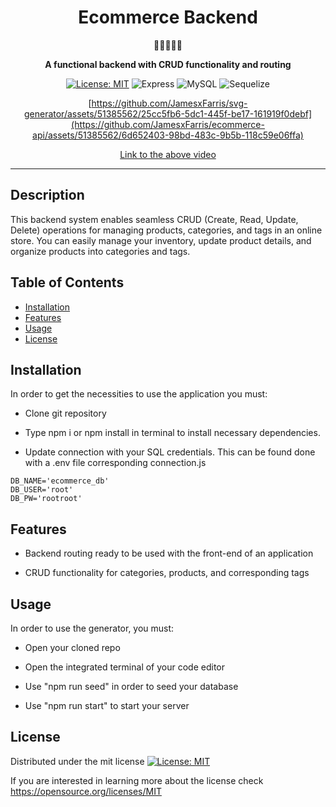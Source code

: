 <div align="center">
<h1 align="center"> Ecommerce Backend </h1>
 🛒🛒🛒🛒🛒
<br>
  
<strong> A functional backend with CRUD functionality and routing </strong>

[![License: MIT](https://img.shields.io/badge/License-MIT-yellow.svg)](https://opensource.org/licenses/MIT)
![Express](https://img.shields.io/badge/Express%20js-000000?style=for-the-badge&logo=express&logoColor=white)
![MySQL](https://img.shields.io/badge/MySQL-005C84?style=for-the-badge&logo=mysql&logoColor=white)
![Sequelize](https://img.shields.io/badge/Sequelize-52B0E7?style=for-the-badge&logo=Sequelize&logoColor=white)



[https://github.com/JamesxFarris/svg-generator/assets/51385562/25cc5fb6-5dc1-445f-be17-161919f0debf](https://github.com/JamesxFarris/ecommerce-api/assets/51385562/6d652403-98bd-483c-9b5b-118c59e06ffa)

[Link to the above video](https://github.com/JamesxFarris/ecommerce-api/issues/1)

</div>
<hr>

## Description

This backend system enables seamless CRUD (Create, Read, Update, Delete) operations for managing products, categories, and tags in an online store. You can easily manage your inventory, update product details, and organize products into categories and tags.

## Table of Contents

- [Installation](#installation)
- [Features](#features)
- [Usage](#usage)
- [License](#license)

## Installation

In order to get the necessities to use the application you must:

- Clone git repository
  
- Type npm i or npm install in terminal to install necessary dependencies.
  
- Update connection with your SQL credentials. This can be found done with a .env file corresponding connection.js
  
```
DB_NAME='ecommerce_db'
DB_USER='root'
DB_PW='rootroot'
```

## Features

- Backend routing ready to be used with the front-end of an application

- CRUD functionality for categories, products, and corresponding tags
  
## Usage

In order to use the generator, you must:

- Open your cloned repo

- Open the integrated terminal of your code editor

- Use "npm run seed" in order to seed your database

- Use "npm run start" to start your server

## License

Distributed under the mit license [![License: MIT](https://img.shields.io/badge/License-MIT-yellow.svg)](https://opensource.org/licenses/MIT)

If you are interested in learning more about the license check https://opensource.org/licenses/MIT
